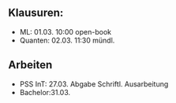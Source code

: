 ## Klausuren:
- ML:      01.03. 10:00 open-book
- Quanten: 02.03. 11:30 mündl.

## Arbeiten
- PSS InT: 27.03. Abgabe Schriftl. Ausarbeitung 
- Bachelor:31.03.
